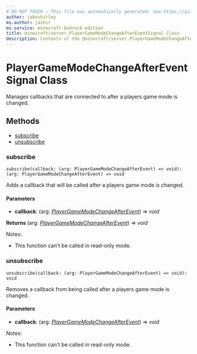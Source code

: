 ```yaml
---
# DO NOT TOUCH — This file was automatically generated. See https://github.com/mojang/minecraftapidocsgenerator to modify descriptions, examples, etc.
author: jakeshirley
ms.author: jashir
ms.service: minecraft-bedrock-edition
title: minecraft/server.PlayerGameModeChangeAfterEventSignal Class
description: Contents of the @minecraft/server.PlayerGameModeChangeAfterEventSignal class.
---
```

# PlayerGameModeChangeAfterEventSignal Class

Manages callbacks that are connected to after a players game mode is changed.

## Methods
- [subscribe](#subscribe)
- [unsubscribe](#unsubscribe)

### **subscribe**
`
subscribe(callback: (arg: PlayerGameModeChangeAfterEvent) => void): (arg: PlayerGameModeChangeAfterEvent) => void
`

Adds a callback that will be called after a players game mode is changed.

#### **Parameters**
- **callback**: (arg: [*PlayerGameModeChangeAfterEvent*](PlayerGameModeChangeAfterEvent.md)) => *void*

**Returns** (arg: [*PlayerGameModeChangeAfterEvent*](PlayerGameModeChangeAfterEvent.md)) => *void*
  
Notes:
- This function can't be called in read-only mode.

### **unsubscribe**
`
unsubscribe(callback: (arg: PlayerGameModeChangeAfterEvent) => void): void
`

Removes a callback from being called after a players game mode is changed.

#### **Parameters**
- **callback**: (arg: [*PlayerGameModeChangeAfterEvent*](PlayerGameModeChangeAfterEvent.md)) => *void*
  
Notes:
- This function can't be called in read-only mode.
